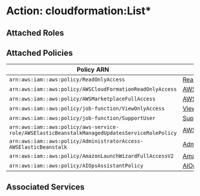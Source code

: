 # Action: cloudformation:List*

## Attached Roles

## Attached Policies

| Policy ARN | Policy Name |
|------------|-------------|
| `arn:aws:iam::aws:policy/ReadOnlyAccess` | [ReadOnlyAccess](../policies.md#readonlyaccess) |
| `arn:aws:iam::aws:policy/AWSCloudFormationReadOnlyAccess` | [AWSCloudFormationReadOnlyAccess](../policies.md#awscloudformationreadonlyaccess) |
| `arn:aws:iam::aws:policy/AWSMarketplaceFullAccess` | [AWSMarketplaceFullAccess](../policies.md#awsmarketplacefullaccess) |
| `arn:aws:iam::aws:policy/job-function/ViewOnlyAccess` | [ViewOnlyAccess](../policies.md#viewonlyaccess) |
| `arn:aws:iam::aws:policy/job-function/SupportUser` | [SupportUser](../policies.md#supportuser) |
| `arn:aws:iam::aws:policy/aws-service-role/AWSElasticBeanstalkManagedUpdatesServiceRolePolicy` | [AWSElasticBeanstalkManagedUpdatesServiceRolePolicy](../policies.md#awselasticbeanstalkmanagedupdatesservicerolepolicy) |
| `arn:aws:iam::aws:policy/AdministratorAccess-AWSElasticBeanstalk` | [AdministratorAccess-AWSElasticBeanstalk](../policies.md#administratoraccess-awselasticbeanstalk) |
| `arn:aws:iam::aws:policy/AmazonLaunchWizardFullAccessV2` | [AmazonLaunchWizardFullAccessV2](../policies.md#amazonlaunchwizardfullaccessv2) |
| `arn:aws:iam::aws:policy/AIOpsAssistantPolicy` | [AIOpsAssistantPolicy](../policies.md#aiopsassistantpolicy) |

## Associated Services


